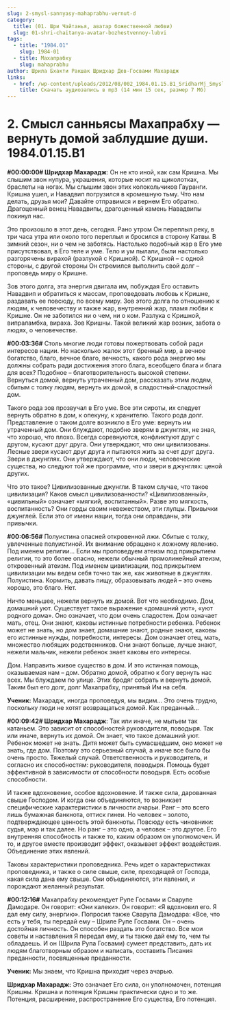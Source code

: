 ```yaml
---
slug: 2-smysl-sannyasy-mahaprabhu-vernut-d
category:
  title: (01. Шри Чайтанья, аватар божественной любви)
  slug: 01-shri-chaitanya-avatar-bozhestvennoy-lubvi
tags:
  - title: "1984.01"
    slug: 1984-01
  - title: Махапрабху
    slug: mahaprabhu
author: Шрила Бхакти Ракшак Шридхар Дев-Госвами Махарадж
links:
  - href: /wp-content/uploads/2012/08/002_1984.01.15.B1_SridharMj_Smysl_sannyasy_Mahaprabhu-vernut_domoy_zabludshiye_dushi.mp3
    title: Скачать аудиозапись в mp3 (14 мин 15 сек, размер 7 Мб)
---
```


# 2. Смысл санньясы Махапрабху — вернуть домой заблудшие души. 1984.01.15.B1

**#00:00:00# Шридхар Махарадж**: Он не кто иной, как сам Кришна. Мы слышим звон нупура, украшения, которые носит на щиколотках, браслеты на ногах. Мы слышим звон этих колокольчиков Гауранги. Кришна ушел, и Навадвип погрузился в кромешную тьму. Что нам делать, друзья мои? Давайте отправимся и вернем Его обратно. Драгоценный венец Навадвипы, драгоценный камень Навадвипы покинул нас.

Это произошло в этот день, сегодня. Рано утром Он переплыл реку, в три часа утра или около того переплыл и бросился в сторону Катвы. В зимний сезон, ни о чем не заботясь. Настолько подобный жар в Его уме присутствовал, в Его теле и уме. Тело и ум пылали, были настолько разгорячены вирахой (разлукой с Кришной). С Кришной – с одной стороны, с другой стороны Он стремился выполнить свой долг – проповедь миру о Кришне.

Зов этого долга, эта энергия двигала им, побуждая Его оставить Навадвип и обратиться к массам, проповедовать любовь к Кришне, раздавать ее повсюду, по всему миру. Зов этого долга по отношению к людям, к человечеству и также жар, внутренний жар, пламя любви к Кришне. Он не заботился ни о чем, ни о ком. Разлука с Кришной, випраламбха, вираха. Зов Кришны. Такой великий жар возник, забота о людях, о человечестве.

**#00:03:36#** Столь многие люди готовы пожертвовать собой ради интересов нации. Но насколько жалок этот бренный мир, а вечное богатство, благо, вечное благо, вечность, какого рода энергию мы должны собрать ради достижения этого блага, всеобщего блага и блага для всех? Подобное – благотворительность высокой степени. Вернуться домой, вернуть утраченный дом, рассказать этим людям, сбитым с толку людям, вернуть их домой, в сладостный-сладостный дом.

Такого рода зов прозвучал в Его уме. Все эти сироты, их следует вернуть обратно в дом, к опекуну, к хранителю. Такого рода долг. Представление о таком долге возникло в Его уме: вернуть им утраченный дом. Они блуждают, подобно зверям в джунглях, не зная, что хорошо, что плохо. Всегда соревнуются, конфликтуют друг с другом, кусают друг друга. Они утверждают, что они цивилизованы. Лесные звери кусают друг друга и пытаются жить за счет друг друга. Звери в джунглях. Они утверждают, что они люди, человеческие существа, но следуют той же программе, что и звери в джунглях: ценой других.

Что это такое? Цивилизованные джунгли. В таком случае, что такое цивилизация? Каков смысл цивилизованности? «Цивилизованный», «цивильный» означает «мягкий, воспитанный». Разве это мягкость, воспитанность? Они горды своим невежеством, эти глупцы. Привычки джунглей. Если это от имени нации, тогда они оправданы, эти привычки.

**#00:06:56#** Полуистина опасней откровенной лжи. Сбитые с толку, увлеченные полуистиной. Их внимание обращено к ложному явлению. Под именем религии… Если мы проповедуем атеизм под прикрытием религии, то это более опасно, нежели обычный прямолинейный атеизм, откровенный атеизм. Под именем цивилизации, под прикрытием цивилизации мы ведем себя точно так же, как животные в джунглях. Полуистина. Кормить, давать пищу, образовывать людей – это очень хорошо, это благо. Нет.

Ничто меньшее, нежели вернуть их домой. Вот что необходимо. Дом, домашний уют. Существует такое выражение «домашний уют», «уют родного дома». Оно означает, что дом очень сладостен. Дом означает мать, отец. Они знают, каковы истинные потребности ребенка. Ребенок может не знать, но дом знает, домашние знают, родные знают, каковы его истинные нужды, потребности, интересы. Дом означает отец, мать, множество любящих родственников. Они знают больше, лучше знают, нежели мальчик, нежели ребенок знает каковы его интересы.

Дом. Направить живое существо в дом. И это истинная помощь, оказываемая нам – дом. Обратно домой, обратно к богу вернуть нас всех. Мы блуждаем по улице. Этих бродяг собрать и вернуть домой. Таким был его долг, долг Махапрабху, принятый Им на себя.

**Ученик:** Махарадж, иногда проповедуя, мы видим… Это очень трудно, поскольку люди не хотят возвращаться домой. Как преданный…

**#00:09:42# Шридхар Махарадж**: Так или иначе, не мытьем так катаньем. Это зависит от способностей руководителя, поводыря. Так или иначе, вернуть их домой. Он знает, что такое домашний уют. Ребенок может не знать. Дитя может быть сумасшедшим, оно может не знать, где дом. Поэтому это серьезный случай, а иначе все было бы очень просто. Тяжелый случай. Ответственность и руководитель, и согласно их способностям: руководителя, поводыря. Помощь будет эффективной в зависимости от способности поводыря. Есть особые способности.

И также вдохновение, особое вдохновение. И также сила, дарованная свыше Господом. И когда они объединяются, то возникает специфические характеристики в личности ачарьи. Ранг – это всего лишь бумажная банкнота, оттиск гинеи. Но человек – золото, подтверждающее ценность этой банкноты. Повсюду есть чиновники: судья, мэр и так далее. Но ранг – это одно, а человек – это другое. Его внутренняя способность и также то, каким образом он уполномочен. И то, и другое вместе производит эффект, оказывает эффект воздействия. Объединение этих явлений.

Таковы характеристики проповедника. Речь идет о характеристиках проповедника, и также о силе свыше, силе, преходящей от Господа, какая сила дана ему свыше. Они объединяются, эти явления, и порождают желанный результат.

**#00:12:16#** Махапрабху рекомендует Рупе Госвами и Сварупе Дамодаре. Он говорит: «Они калеки». Он говорит: «Я вдохновил его. Я дал ему силу, энергию». Попросил также Сварупа Дамодара: «Все, что есть у тебя, ты передай ему – Шриле Рупе Госвами. Он – очень достойная личность. Он способен раздать это богатство. Все мои советы и наставления Я передал ему, и ты также дай ему то, чем ты обладаешь. И он (Шрила Рупа Госвами) сумеет представить, дать их людям благотворным образом и написать, составить Писания преданности, посвященные преданности.

**Ученик:** Мы знаем, что Кришна приходит через ачарью.

**Шридхар Махарадж:** Это означает Его сила, он уполномочен, потенция Кришны. Кришна и потенция Кришны практически одно и то же. Потенция, расширение, распространение Его существа, Его потенция.


